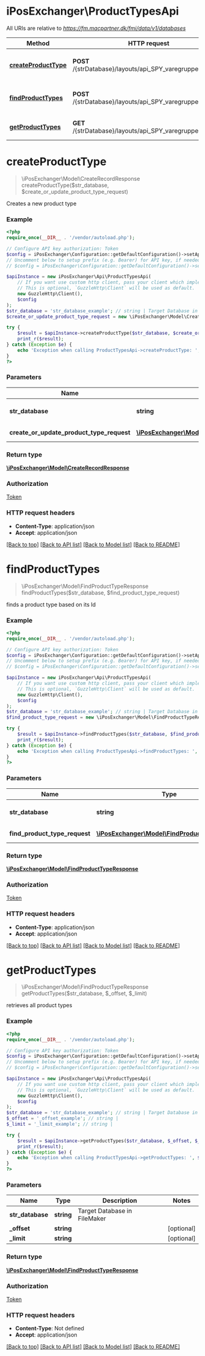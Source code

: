 # iPosExchanger\ProductTypesApi

All URIs are relative to *https://fm.macpartner.dk/fmi/data/v1/databases*

Method | HTTP request | Description
------------- | ------------- | -------------
[**createProductType**](ProductTypesApi.md#createProductType) | **POST** /{strDatabase}/layouts/api_SPY_varegrupper/records | Creates a new product type
[**findProductTypes**](ProductTypesApi.md#findProductTypes) | **POST** /{strDatabase}/layouts/api_SPY_varegrupper/_find | finds a product type based on its Id
[**getProductTypes**](ProductTypesApi.md#getProductTypes) | **GET** /{strDatabase}/layouts/api_SPY_varegrupper/records | retrieves all product types


# **createProductType**
> \iPosExchanger\Model\CreateRecordResponse createProductType($str_database, $create_or_update_product_type_request)

Creates a new product type

### Example
```php
<?php
require_once(__DIR__ . '/vendor/autoload.php');

// Configure API key authorization: Token
$config = iPosExchanger\Configuration::getDefaultConfiguration()->setApiKey('Authorization', 'YOUR_API_KEY');
// Uncomment below to setup prefix (e.g. Bearer) for API key, if needed
// $config = iPosExchanger\Configuration::getDefaultConfiguration()->setApiKeyPrefix('Authorization', 'Bearer');

$apiInstance = new iPosExchanger\Api\ProductTypesApi(
    // If you want use custom http client, pass your client which implements `GuzzleHttp\ClientInterface`.
    // This is optional, `GuzzleHttp\Client` will be used as default.
    new GuzzleHttp\Client(),
    $config
);
$str_database = 'str_database_example'; // string | Target Database in FileMaker
$create_or_update_product_type_request = new \iPosExchanger\Model\CreateOrUpdateProductTypeRequest(); // \iPosExchanger\Model\CreateOrUpdateProductTypeRequest | Record to be created

try {
    $result = $apiInstance->createProductType($str_database, $create_or_update_product_type_request);
    print_r($result);
} catch (Exception $e) {
    echo 'Exception when calling ProductTypesApi->createProductType: ', $e->getMessage(), PHP_EOL;
}
?>
```

### Parameters

Name | Type | Description  | Notes
------------- | ------------- | ------------- | -------------
 **str_database** | **string**| Target Database in FileMaker |
 **create_or_update_product_type_request** | [**\iPosExchanger\Model\CreateOrUpdateProductTypeRequest**](../Model/CreateOrUpdateProductTypeRequest.md)| Record to be created | [optional]

### Return type

[**\iPosExchanger\Model\CreateRecordResponse**](../Model/CreateRecordResponse.md)

### Authorization

[Token](../../README.md#Token)

### HTTP request headers

 - **Content-Type**: application/json
 - **Accept**: application/json

[[Back to top]](#) [[Back to API list]](../../README.md#documentation-for-api-endpoints) [[Back to Model list]](../../README.md#documentation-for-models) [[Back to README]](../../README.md)

# **findProductTypes**
> \iPosExchanger\Model\FindProductTypeResponse findProductTypes($str_database, $find_product_type_request)

finds a product type based on its Id

### Example
```php
<?php
require_once(__DIR__ . '/vendor/autoload.php');

// Configure API key authorization: Token
$config = iPosExchanger\Configuration::getDefaultConfiguration()->setApiKey('Authorization', 'YOUR_API_KEY');
// Uncomment below to setup prefix (e.g. Bearer) for API key, if needed
// $config = iPosExchanger\Configuration::getDefaultConfiguration()->setApiKeyPrefix('Authorization', 'Bearer');

$apiInstance = new iPosExchanger\Api\ProductTypesApi(
    // If you want use custom http client, pass your client which implements `GuzzleHttp\ClientInterface`.
    // This is optional, `GuzzleHttp\Client` will be used as default.
    new GuzzleHttp\Client(),
    $config
);
$str_database = 'str_database_example'; // string | Target Database in FileMaker
$find_product_type_request = new \iPosExchanger\Model\FindProductTypeRequest(); // \iPosExchanger\Model\FindProductTypeRequest | Search data

try {
    $result = $apiInstance->findProductTypes($str_database, $find_product_type_request);
    print_r($result);
} catch (Exception $e) {
    echo 'Exception when calling ProductTypesApi->findProductTypes: ', $e->getMessage(), PHP_EOL;
}
?>
```

### Parameters

Name | Type | Description  | Notes
------------- | ------------- | ------------- | -------------
 **str_database** | **string**| Target Database in FileMaker |
 **find_product_type_request** | [**\iPosExchanger\Model\FindProductTypeRequest**](../Model/FindProductTypeRequest.md)| Search data | [optional]

### Return type

[**\iPosExchanger\Model\FindProductTypeResponse**](../Model/FindProductTypeResponse.md)

### Authorization

[Token](../../README.md#Token)

### HTTP request headers

 - **Content-Type**: application/json
 - **Accept**: application/json

[[Back to top]](#) [[Back to API list]](../../README.md#documentation-for-api-endpoints) [[Back to Model list]](../../README.md#documentation-for-models) [[Back to README]](../../README.md)

# **getProductTypes**
> \iPosExchanger\Model\FindProductTypeResponse getProductTypes($str_database, $_offset, $_limit)

retrieves all product types

### Example
```php
<?php
require_once(__DIR__ . '/vendor/autoload.php');

// Configure API key authorization: Token
$config = iPosExchanger\Configuration::getDefaultConfiguration()->setApiKey('Authorization', 'YOUR_API_KEY');
// Uncomment below to setup prefix (e.g. Bearer) for API key, if needed
// $config = iPosExchanger\Configuration::getDefaultConfiguration()->setApiKeyPrefix('Authorization', 'Bearer');

$apiInstance = new iPosExchanger\Api\ProductTypesApi(
    // If you want use custom http client, pass your client which implements `GuzzleHttp\ClientInterface`.
    // This is optional, `GuzzleHttp\Client` will be used as default.
    new GuzzleHttp\Client(),
    $config
);
$str_database = 'str_database_example'; // string | Target Database in FileMaker
$_offset = '_offset_example'; // string | 
$_limit = '_limit_example'; // string | 

try {
    $result = $apiInstance->getProductTypes($str_database, $_offset, $_limit);
    print_r($result);
} catch (Exception $e) {
    echo 'Exception when calling ProductTypesApi->getProductTypes: ', $e->getMessage(), PHP_EOL;
}
?>
```

### Parameters

Name | Type | Description  | Notes
------------- | ------------- | ------------- | -------------
 **str_database** | **string**| Target Database in FileMaker |
 **_offset** | **string**|  | [optional]
 **_limit** | **string**|  | [optional]

### Return type

[**\iPosExchanger\Model\FindProductTypeResponse**](../Model/FindProductTypeResponse.md)

### Authorization

[Token](../../README.md#Token)

### HTTP request headers

 - **Content-Type**: Not defined
 - **Accept**: application/json

[[Back to top]](#) [[Back to API list]](../../README.md#documentation-for-api-endpoints) [[Back to Model list]](../../README.md#documentation-for-models) [[Back to README]](../../README.md)

